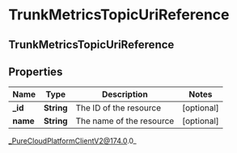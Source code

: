 # TrunkMetricsTopicUriReference

## TrunkMetricsTopicUriReference

## Properties

|Name | Type | Description | Notes|
|------------ | ------------- | ------------- | -------------|
| **_id** | **String** | The ID of the resource | [optional] |
| **name** | **String** | The name of the resource | [optional] |



_PureCloudPlatformClientV2@174.0.0_
